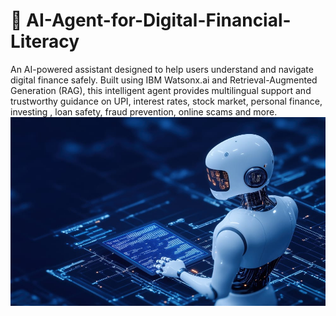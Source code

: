 # 💬 AI-Agent-for-Digital-Financial-Literacy
An AI-powered assistant designed to help users understand and navigate digital finance safely. Built using IBM Watsonx.ai and Retrieval-Augmented Generation (RAG), this intelligent agent provides multilingual support and trustworthy guidance on UPI, interest rates, stock market, personal finance, investing , loan safety, fraud prevention, online scams and more.
![image alt](https://github.com/JayaPriya66/AI-Agent-for-Digital-Financial-Literacy/blob/ef0007fb03e4df56429bc9aa0414004c8064084c/WhatsApp%20Image%202025-08-09%20at%209.55.31%20AM.jpeg)
